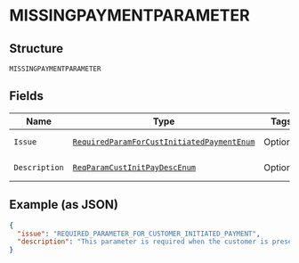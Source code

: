 
# MISSINGPAYMENTPARAMETER

## Structure

`MISSINGPAYMENTPARAMETER`

## Fields

| Name | Type | Tags | Description | Getter | Setter |
|  --- | --- | --- | --- | --- | --- |
| `Issue` | [`RequiredParamForCustInitiatedPaymentEnum`](../../doc/models/required-param-for-cust-initiated-payment-enum.md) | Optional | - | RequiredParamForCustInitiatedPaymentEnum getIssue() | setIssue(RequiredParamForCustInitiatedPaymentEnum issue) |
| `Description` | [`ReqParamCustInitPayDescEnum`](../../doc/models/req-param-cust-init-pay-desc-enum.md) | Optional | - | ReqParamCustInitPayDescEnum getDescription() | setDescription(ReqParamCustInitPayDescEnum description) |

## Example (as JSON)

```json
{
  "issue": "REQUIRED_PARAMETER_FOR_CUSTOMER_INITIATED_PAYMENT",
  "description": "This parameter is required when the customer is present. If the customer is not present, indicate so by sending payment_initiator=`MERCHANT`. For details, see <a href=\"https://developer.paypal.com/docs/api/orders/v2/#definition-card_stored_credential\">Stored Credential</a>."
}
```

